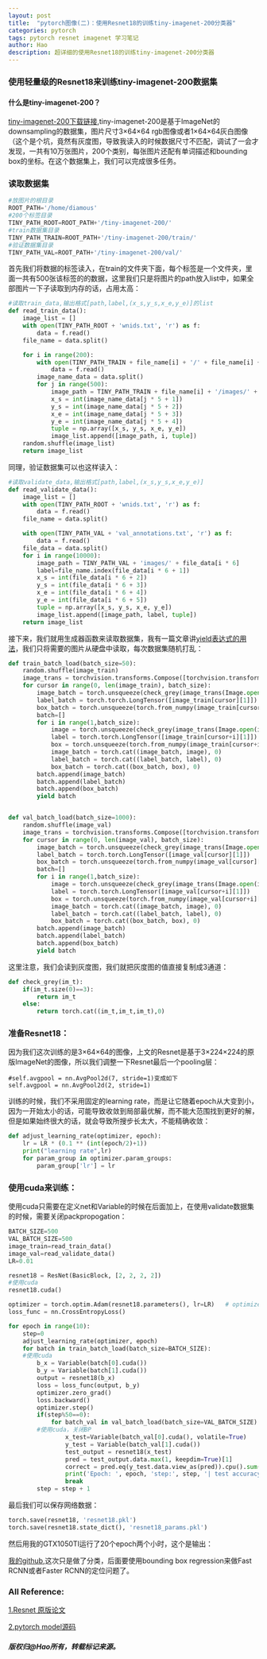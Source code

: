 ```yaml
---
layout: post
title:  "pytorch图像(二)：使用Resnet18的训练tiny-imagenet-200分类器"
categories: pytorch
tags: pytorch resnet imagenet 学习笔记
author: Hao
description: 超详细的使用Resnet18的训练tiny-imagenet-200分类器
---
```

### 使用轻量级的Resnet18来训练tiny-imagenet-200数据集
#### 什么是tiny-imagenet-200？

[tiny-imagenet-200下载链接](https://tiny-imagenet.herokuapp.com/),tiny-imagenet-200是基于ImageNet的downsampling的数据集，图片尺寸3×64×64 rgb图像或者1×64×64灰白图像（这个是个坑，竟然有灰度图，导致我读入的时候数据尺寸不匹配，调试了一会才发现，一共有10万张图片，200个类别，每张图片还配有单词描述和bounding box的坐标。在这个数据集上，我们可以完成很多任务。

### 读取数据集
```python
#放图片的根目录
ROOT_PATH='/home/diamous'
#200个标签目录
TINY_PATH_ROOT=ROOT_PATH+'/tiny-imagenet-200/'
#train数据集目录
TINY_PATH_TRAIN=ROOT_PATH+'/tiny-imagenet-200/train/'
#验证数据集目录
TINY_PATH_VAL=ROOT_PATH+'/tiny-imagenet-200/val/'
```

首先我们将数据的标签读入，在train的文件夹下面，每个标签是一个文件夹，里面一共有500张该标签的的数据，这里我们只是将图片的path放入list中，如果全部图片一下子读取到内存的话，占用太高：

```python
#读取train_data,输出格式[path,label,(x_s,y_s,x_e,y_e)]的list
def read_train_data():
    image_list = []
    with open(TINY_PATH_ROOT + 'wnids.txt', 'r') as f:
        data = f.read()
    file_name = data.split()

    for i in range(200):
        with open(TINY_PATH_TRAIN + file_name[i] + '/' + file_name[i] + '_boxes.txt', 'r') as f:
            data = f.read()
        image_name_data = data.split()
        for j in range(500):
            image_path = TINY_PATH_TRAIN + file_name[i] + '/images/' + image_name_data[j * 5]
            x_s = int(image_name_data[j * 5 + 1])
            y_s = int(image_name_data[j * 5 + 2])
            x_e = int(image_name_data[j * 5 + 3])
            y_e = int(image_name_data[j * 5 + 4])
            tuple = np.array([x_s, y_s, x_e, y_e])
            image_list.append([image_path, i, tuple])
    random.shuffle(image_list)
    return image_list
```

同理，验证数据集可以也这样读入：

```python
#读取validate_data,输出格式[path,label,(x_s,y_s,x_e,y_e)]
def read_validate_data():
    image_list = []
    with open(TINY_PATH_ROOT + 'wnids.txt', 'r') as f:
        data = f.read()
    file_name = data.split()

    with open(TINY_PATH_VAL + 'val_annotations.txt', 'r') as f:
        data = f.read()
    file_data = data.split()
    for i in range(10000):
        image_path = TINY_PATH_VAL + 'images/' + file_data[i * 6]
        label=file_name.index(file_data[i * 6 + 1])
        x_s = int(file_data[i * 6 + 2])
        y_s = int(file_data[i * 6 + 3])
        x_e = int(file_data[i * 6 + 4])
        y_e = int(file_data[i * 6 + 5])
        tuple = np.array([x_s, y_s, x_e, y_e])
        image_list.append([image_path, label, tuple])
    return image_list
```

接下来，我们就用生成器函数来读取数据集，我有一篇文章讲[yield表达式的用法](/python/2017/12/02/python-learning1.html)，我们只将需要的图片从硬盘中读取，每次数据集随机打乱：

```python
def train_batch_load(batch_size=50):
    random.shuffle(image_train)
    image_trans = torchvision.transforms.Compose([torchvision.transforms.ToTensor()])
    for cursor in range(0, len(image_train), batch_size):
        image_batch = torch.unsqueeze(check_grey(image_trans(Image.open(image_train[cursor][0]))), 0)
        label_batch = torch.torch.LongTensor([image_train[cursor][1]])
        box_batch = torch.unsqueeze(torch.from_numpy(image_train[cursor][2]), 0)
        batch=[]
        for i in range(1,batch_size):
            image = torch.unsqueeze(check_grey(image_trans(Image.open(image_train[cursor+i][0]))), 0)
            label = torch.torch.LongTensor([image_train[cursor+i][1]])
            box = torch.unsqueeze(torch.from_numpy(image_train[cursor+i][2]), 0)
            image_batch = torch.cat((image_batch, image), 0)
            label_batch = torch.cat((label_batch, label), 0)
            box_batch = torch.cat((box_batch, box), 0)
        batch.append(image_batch)
        batch.append(label_batch)
        batch.append(box_batch)
        yield batch


def val_batch_load(batch_size=1000):
    random.shuffle(image_val)
    image_trans = torchvision.transforms.Compose([torchvision.transforms.ToTensor()])
    for cursor in range(0, len(image_val), batch_size):
        image_batch = torch.unsqueeze(check_grey(image_trans(Image.open(image_val[cursor][0]))), 0)
        label_batch = torch.torch.LongTensor([image_val[cursor][1]])
        box_batch = torch.unsqueeze(torch.from_numpy(image_val[cursor][2]), 0)
        batch=[]
        for i in range(1,batch_size):
            image = torch.unsqueeze(check_grey(image_trans(Image.open(image_val[cursor+i][0]))), 0)
            label = torch.torch.LongTensor([image_val[cursor+i][1]])
            box = torch.unsqueeze(torch.from_numpy(image_val[cursor+i][2]), 0)
            image_batch = torch.cat((image_batch, image), 0)
            label_batch = torch.cat((label_batch, label), 0)
            box_batch = torch.cat((box_batch, box), 0)
        batch.append(image_batch)
        batch.append(label_batch)
        batch.append(box_batch)
        yield batch
```

这里注意，我们会读到灰度图，我们就把灰度图的值直接复制成3通道：

```python
def check_grey(im_t):
    if(im_t.size(0)==3):
        return im_t
    else:
        return torch.cat((im_t,im_t,im_t),0)
```

### 准备Resnet18：
因为我们这次训练的是3×64×64的图像，上文的Resnet是基于3×224×224的原版ImageNet的图像，所以我们调整一下Resnet最后一个pooling层：

	#self.avgpool = nn.AvgPool2d(7, stride=1)变成如下
	self.avgpool = nn.AvgPool2d(2, stride=1)

训练的时候，我们不采用固定的learning rate，而是让它随着epoch从大变到小，因为一开始太小的话，可能导致收敛到局部最优解，而不能大范围找到更好的解，但是如果始终很大的话，就会导致所搜步长太大，不能精确收敛：

```python
def adjust_learning_rate(optimizer, epoch):
    lr = LR * (0.1 ** (int(epoch/2)+1))
    print("learning rate",lr)
    for param_group in optimizer.param_groups:
        param_group['lr'] = lr
```

### 使用cuda来训练：
使用cuda只需要在定义net和Variable的时候在后面加上，在使用validate数据集的时候，需要关闭packpropogation：

```python
BATCH_SIZE=500
VAL_BATCH_SIZE=500
image_train=read_train_data()
image_val=read_validate_data()
LR=0.01

resnet18 = ResNet(BasicBlock, [2, 2, 2, 2])
#使用cuda
resnet18.cuda()

optimizer = torch.optim.Adam(resnet18.parameters(), lr=LR)   # optimize all cnn parameters
loss_func = nn.CrossEntropyLoss()

for epoch in range(10):
    step=0
    adjust_learning_rate(optimizer, epoch)
    for batch in train_batch_load(batch_size=BATCH_SIZE):
	#使用cuda
        b_x = Variable(batch[0].cuda())
        b_y = Variable(batch[1].cuda())
        output = resnet18(b_x)
        loss = loss_func(output, b_y)
        optimizer.zero_grad()
        loss.backward()
        optimizer.step()
        if(step%50==0):
            for batch_val in val_batch_load(batch_size=VAL_BATCH_SIZE):
		#使用cuda，关闭BP
                x_test=Variable(batch_val[0].cuda(), volatile=True)
                y_test = Variable(batch_val[1].cuda())
                test_output = resnet18(x_test)
                pred = test_output.data.max(1, keepdim=True)[1]  
                correct = pred.eq(y_test.data.view_as(pred)).cpu().sum()/VAL_BATCH_SIZE
                print('Epoch: ', epoch, 'step:', step, '| test accuracy: %.2f' % correct)
                break
        step = step + 1
```

最后我们可以保存网络数据：

```python
torch.save(resnet18, 'resnet18.pkl')
torch.save(resnet18.state_dict(), 'resnet18_params.pkl') 
```

然后用我的GTX1050TI运行了20个epoch两个小时，这个是输出：


[我的github](https://github.com/diamour/tf_learning/blob/master/pt_learning/models/resnet_tiny_imagenet_200_cuda2.py),这次只是做了分类，后面要使用bounding box regression来做Fast RCNN或者Faster RCNN的定位问题了。

### All Reference:
[1.Resnet 原版论文](https://www.cv-foundation.org/openaccess/content_cvpr_2016/papers/He_Deep_Residual_Learning_CVPR_2016_paper.pdf)

[2.pytorch model源码](https://github.com/pytorch/vision/blob/master/torchvision/models/resnet.py)

##### 版权归@Hao所有，转载标记来源。

